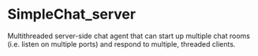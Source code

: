 SimpleChat_server
=================

Multithreaded server-side chat agent that can start up multiple chat rooms (i.e. listen on multiple ports) and respond to multiple, threaded clients.
